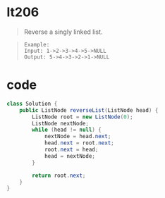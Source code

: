 # lt206
> Reverse a singly linked list.

>     Example:
>     Input: 1->2->3->4->5->NULL
>     Output: 5->4->3->2->1->NULL

# code
```java
class Solution {
    public ListNode reverseList(ListNode head) {
        ListNode root = new ListNode(0);
        ListNode nextNode;
        while (head != null) {
            nextNode = head.next;
            head.next = root.next;
            root.next = head;
            head = nextNode;
        }

        return root.next;
    }
}
```
